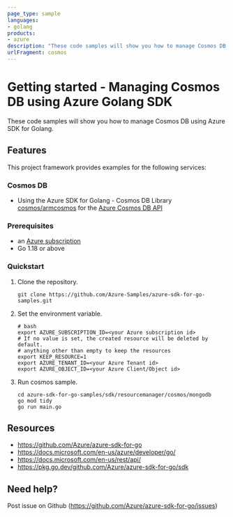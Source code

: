 ```yaml
---
page_type: sample
languages:
- golang
products:
- azure
description: "These code samples will show you how to manage Cosmos DB using Azure SDK for Golang."
urlFragment: cosmos
---
```


# Getting started - Managing Cosmos DB using Azure Golang SDK

These code samples will show you how to manage Cosmos DB using Azure SDK for Golang.

## Features

This project framework provides examples for the following services:

### Cosmos DB
* Using the Azure SDK for Golang - Cosmos DB Library [cosmos/armcosmos](https://pkg.go.dev/github.com/Azure/azure-sdk-for-go/sdk/resourcemanager/cosmos/armcosmos) for the [Azure Cosmos DB API](https://docs.microsoft.com/en-us/rest/api/cosmos-db/)

### Prerequisites
* an [Azure subscription](https://azure.microsoft.com)
* Go 1.18 or above

### Quickstart

1. Clone the repository.

    ```
    git clone https://github.com/Azure-Samples/azure-sdk-for-go-samples.git
    ```
   
2. Set the environment variable.

   ```
   # bash
   export AZURE_SUBSCRIPTION_ID=<your Azure subscription id> 
   # If no value is set, the created resource will be deleted by default.
   # anything other than empty to keep the resources
   export KEEP_RESOURCE=1 
   export AZURE_TENANT_ID=<your Azure Tenant id>          
   export AZURE_OBJECT_ID=<your Azure Client/Object id> 
   ```

3. Run cosmos sample.

    ```
    cd azure-sdk-for-go-samples/sdk/resourcemanager/cosmos/mongodb
    go mod tidy
    go run main.go
    ```
   
## Resources

- https://github.com/Azure/azure-sdk-for-go
- https://docs.microsoft.com/en-us/azure/developer/go/
- https://docs.microsoft.com/en-us/rest/api/
- https://pkg.go.dev/github.com/Azure/azure-sdk-for-go/sdk

## Need help?

Post issue on Github (https://github.com/Azure/azure-sdk-for-go/issues)
